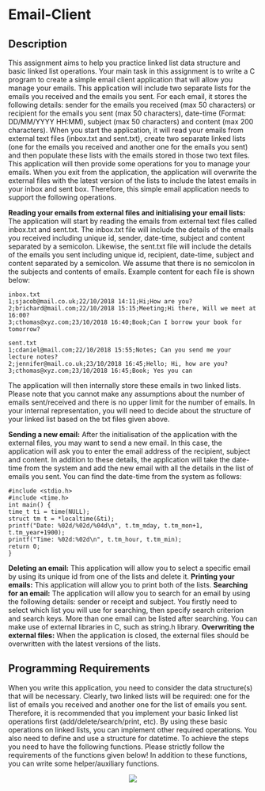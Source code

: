 # Email-Client

## Description
This assignment aims to help you practice linked list data structure and basic linked list operations. Your main task in this assignment is to write a C program to create a simple email client application that will allow you manage your emails. This application will include two separate lists for the emails you received and the emails you sent. For each email, it stores the following details: sender for the emails you received (max 50 characters) or recipient for the emails you sent (max 50 characters), date-time (Format: DD/MM/YYYY HH:MM), subject (max 50 characters) and content (max 200 characters). When you start the application, it will read your emails from external text files (inbox.txt and sent.txt), create two separate linked lists (one for the emails you received and another one for the emails you sent) and then populate these lists with the emails stored in those two text files. This application will then provide some operations for you to manage your emails. When you exit from the application, the application will overwrite the external files with the latest version of the lists to include the latest emails in your inbox and sent box. Therefore, this simple email application needs to support the following operations.

**Reading your emails from external files and initialising your email lists:** The application will start by reading the emails from external text files called inbox.txt and sent.txt. The inbox.txt file will include the details of the emails you received including unique id, sender, date-time, subject and content separated by a semicolon. Likewise, the sent.txt file will include the details of the emails you sent including unique id, recipient, date-time, subject and content separated by a semicolon. We assume that there is no semicolon in the subjects and contents of emails.
Example content for each file is shown below:

    inbox.txt
    1;sjacob@mail.co.uk;22/10/2018 14:11;Hi;How are you?
    2;brichard@mail.com;22/10/2018 15:15;Meeting;Hi there, Will we meet at 16:00?
    3;cthomas@xyz.com;23/10/2018 16:40;Book;Can I borrow your book for tomorrow?

    sent.txt
    1;cdaniel@mail.com;22/10/2018 15:55;Notes; Can you send me your lecture notes?
    2;jennifer@mail.co.uk;23/10/2018 16:45;Hello; Hi, how are you?
    3;cthomas@xyz.com;23/10/2018 16:45;Book; Yes you can

The application will then internally store these emails in two linked lists. Please note that you cannot make any assumptions about the number of emails sent/received and there is no upper limit for the number of emails. In your internal representation, you will need to decide about the structure of your linked list based on the txt files given above.

**Sending a new email:** After the initialisation of the application with the external files, you may want to send a new email. In this case, the application will ask you to enter the email address of the recipient, subject and content. In addition to these details, the application will take the date-time from the system and add the new email with all the details in the list of emails you sent. You can find the date-time from the system as follows:

    #include <stdio.h>
    #include <time.h>
    int main() {
    time_t ti = time(NULL);
    struct tm t = *localtime(&ti);
    printf("Date: %02d/%02d/%04d\n", t.tm_mday, t.tm_mon+1,
    t.tm_year+1900);
    printf("Time: %02d:%02d\n", t.tm_hour, t.tm_min);
    return 0;
    }

**Deleting an email:** This application will allow you to select a specific email by using its unique id from one of the lists and delete it.
**Printing your emails:** This application will allow you to print both of the lists.
**Searching for an email:** The application will allow you to search for an email by using the following details: sender or receipt and subject. You firstly need to select which list you will use for searching, then specify search criterion and search keys. More than one email can be listed after searching. You can make use of external libraries in C, such as string.h library.
**Overwriting the external files:** When the application is closed, the external files should be overwritten with the latest versions of the lists.

## Programming Requirements
When you write this application, you need to consider the data structure(s) that will be necessary. Clearly, two linked lists will be required: one for the list of emails you received and another one for the list of emails you sent. Therefore, it is recommended that you implement your basic linked list operations first (add/delete/search/print, etc). By using these basic operations on linked lists, you can implement other required operations. You also need to define and use a structure for datetime. To achieve the steps you need to have the following functions. Please strictly follow the requirements of the functions given below! In addition to these functions, you can write some helper/auxiliary functions.
<p align="center"><img src="https://i.ibb.co/RNC5SLb/image-2022-09-07-003239195.png"></p>
